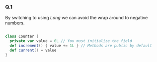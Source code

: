 ### Q.1<br>
By switching to using *Long* we can avoid the wrap around to negative numbers.
```scala

class Counter {
  private var value = 0L // You must initialize the field
  def increment() { value += 1L } // Methods are public by default
  def current() = value
}
 
```
<br>
